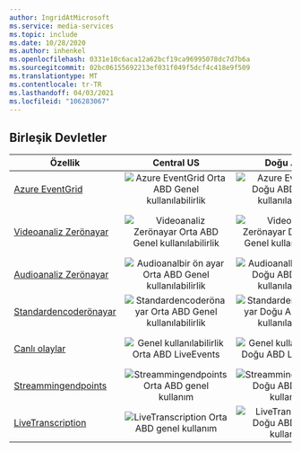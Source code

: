 ```yaml
---
author: IngridAtMicrosoft
ms.service: media-services
ms.topic: include
ms.date: 10/28/2020
ms.author: inhenkel
ms.openlocfilehash: 0331e10c6aca12a62bcf19ca96995078dc7d7b6a
ms.sourcegitcommit: 02bc06155692213ef031f049f5dcf4c418e9f509
ms.translationtype: MT
ms.contentlocale: tr-TR
ms.lasthandoff: 04/03/2021
ms.locfileid: "106283067"
---
```

<!--Feature availability in region-->

## <a name="united-states"></a>Birleşik Devletler

| Özellik | Central US | Doğu ABD | Doğu ABD 2 | Orta Kuzey ABD | Orta Güney ABD | ABD Batı | ABD Batı 2 | Orta Batı ABD|
| --- | :---: | :---: | :---: | :---: | :---: | :---: | :---: | :---: |
| [Azure EventGrid](../monitoring/reacting-to-media-services-events.md) | ![Azure EventGrid Orta ABD Genel kullanılabilirlik](../media/azure-clouds-regions/ga.svg) | ![Azure EventGrid Doğu ABD Genel kullanılabilirlik](../media/azure-clouds-regions/ga.svg) | ![Azure EventGrid Doğu ABD 2 genel kullanılabilirlik](../media/azure-clouds-regions/ga.svg) | ![Azure EventGrid Orta Kuzey ABD Genel kullanılabilirlik](../media/azure-clouds-regions/ga.svg) | ![Azure EventGrid Orta Güney ABD Genel kullanılabilirlik](../media/azure-clouds-regions/ga.svg) | ![Azure EventGrid ABD Batı genel kullanılabilirlik](../media/azure-clouds-regions/ga.svg) | ![Azure EventGrid ABD Batı 2 genel kullanılabilirlik](../media/azure-clouds-regions/ga.svg) |  ![Azure EventGrid Batı orta genel kullanılabilirliği](../media/azure-clouds-regions/ga.svg) |
| [Videoanaliz Zerönayar](../analyze-video-audio-files-concept.md) | ![Videoanaliz Zerönayar Orta ABD Genel kullanılabilirlik](../media/azure-clouds-regions/ga.svg) | ![Videoanaliz Zerönayar Doğu ABD Genel kullanılabilirlik](../media/azure-clouds-regions/ga.svg) | ![Videoanaliz Zerönayar Doğu ABD 2 genel kullanılabilirlik](../media/azure-clouds-regions/ga.svg) | ![Videoanaliz Zerönayar Orta Kuzey ABD Genel kullanılabilirlik](../media/azure-clouds-regions/ga.svg) | ![Videoanaliz Zerönayar Orta Güney ABD Genel kullanılabilirlik](../media/azure-clouds-regions/ga.svg) | ![Videoanaliz Zerönayar ABD Batı genel kullanılabilirlik](../media/azure-clouds-regions/ga.svg) | ![Videoanaliz Zerönayar ABD Batı 2 genel kullanılabilirlik](../media/azure-clouds-regions/ga.svg) |  ![Videoanaliz Zerönayar Batı orta genel kullanılabilirliği](../media/azure-clouds-regions/ga.svg) |
| [Audioanaliz Zerönayar](../analyze-video-audio-files-concept.md) | ![Audioanalbir ön ayar Orta ABD Genel kullanılabilirlik](../media/azure-clouds-regions/ga.svg) | ![Audioanalbir ön ayar Doğu ABD Genel kullanılabilirlik](../media/azure-clouds-regions/ga.svg) | ![Audioanalbir ön ayar Doğu ABD 2 genel kullanılabilirlik](../media/azure-clouds-regions/ga.svg) | ![Audioanalbir ön ayar Orta Kuzey ABD Genel kullanılabilirlik](../media/azure-clouds-regions/ga.svg) | ![Audioanalbir ön ayar Orta Güney ABD Genel kullanılabilirlik](../media/azure-clouds-regions/ga.svg) |  ![Audioanalbir ön ayar ABD Batı genel kullanılabilirlik](../media/azure-clouds-regions/ga.svg) | ![Audioanalbir ön ayar ABD Batı 2 genel kullanılabilirlik](../media/azure-clouds-regions/ga.svg) |  ![Audioanaliz Zerönayarı Batı orta genel kullanılabilirliği](../media/azure-clouds-regions/ga.svg) |
| [Standardencoderönayar](../encode-concept.md) | ![Standardencoderönayar Orta ABD Genel kullanılabilirlik](../media/azure-clouds-regions/ga.svg) | ![Standardencoderönayar Doğu ABD Genel kullanılabilirlik](../media/azure-clouds-regions/ga.svg) | ![Standardencoderönayar Doğu ABD 2 genel kullanılabilirlik](../media/azure-clouds-regions/ga.svg) | ![Standardencoderönayar Orta Kuzey ABD Genel kullanılabilirlik](../media/azure-clouds-regions/ga.svg) | ![Standardencoderönayar Orta Güney ABD Genel kullanılabilirlik](../media/azure-clouds-regions/ga.svg) |  ![Standardencoderönayar ABD Batı genel kullanılabilirlik](../media/azure-clouds-regions/ga.svg) | ![Standardencoderönayar ABD Batı 2 genel kullanılabilirlik](../media/azure-clouds-regions/ga.svg) |  ![Standardencoderönayar Batı orta genel kullanılabilirliği](../media/azure-clouds-regions/ga.svg) |
| [Canlı olaylar](../stream-live-streaming-concept.md) | ![Genel kullanılabilirlik Orta ABD LiveEvents](../media/azure-clouds-regions/ga.svg) | ![Genel kullanılabilirlik Doğu ABD LiveEvents](../media/azure-clouds-regions/ga.svg) | ![Genel kullanılabilirlik Doğu ABD 2 LiveEvents](../media/azure-clouds-regions/ga.svg) | ![Genel kullanılabilirlik Orta Kuzey ABD LiveEvents](../media/azure-clouds-regions/ga.svg) | ![Genel kullanılabilirlik Orta Güney ABD LiveEvents](../media/azure-clouds-regions/ga.svg) |  ![Genel kullanılabilirlik ABD Batı LiveEvents](../media/azure-clouds-regions/ga.svg) | ![Genel kullanılabilirlik ABD Batı 2 LiveEvents](../media/azure-clouds-regions/ga.svg) |  ![LiveEvents Batı orta genel kullanılabilirliği](../media/azure-clouds-regions/ga.svg) |
| [Streammingendpoints](../stream-streaming-endpoint-concept.md) | ![Streammingendpoints Orta ABD genel kullanım](../media/azure-clouds-regions/ga.svg) | ![Streammingendpoints Doğu ABD genel kullanım](../media/azure-clouds-regions/ga.svg) | ![Streammingendpoints Doğu ABD 2 genel kullanım](../media/azure-clouds-regions/ga.svg) | ![Streammingendpoints Orta Kuzey ABD genel kullanım](../media/azure-clouds-regions/ga.svg) | ![Streammingendpoints Orta Güney ABD genel kullanım](../media/azure-clouds-regions/ga.svg) |![Streammingendpoints ABD Batı genel kullanım](../media/azure-clouds-regions/ga.svg) | ![Streammingendpoints ABD Batı 2 genel kullanım](../media/azure-clouds-regions/ga.svg) |  ![Streammingendpoints Batı orta genel kullanılabilirliği](../media/azure-clouds-regions/ga.svg) |
| [LiveTranscription](../live-event-live-transcription-how-to.md) | ![LiveTranscription Orta ABD genel kullanım](../media/azure-clouds-regions/ga.svg) | ![LiveTranscription Doğu ABD genel kullanım](../media/azure-clouds-regions/ga.svg) | ![LiveTranscription Doğu ABD 2 genel kullanım](../media/azure-clouds-regions/ga.svg) | ![LiveTranscription Orta Kuzey ABD genel kullanım](../media/azure-clouds-regions/ga.svg) | ![LiveTranscription Orta Güney ABD genel kullanım](../media/azure-clouds-regions/ga.svg) |![LiveTranscription ABD Batı genel kullanım](../media/azure-clouds-regions/ga.svg) | ![LiveTranscription ABD Batı 2 genel kullanım](../media/azure-clouds-regions/ga.svg) |  ![LiveTranscription Batı orta genel kullanılabilirliği](../media/azure-clouds-regions/ga.svg) |